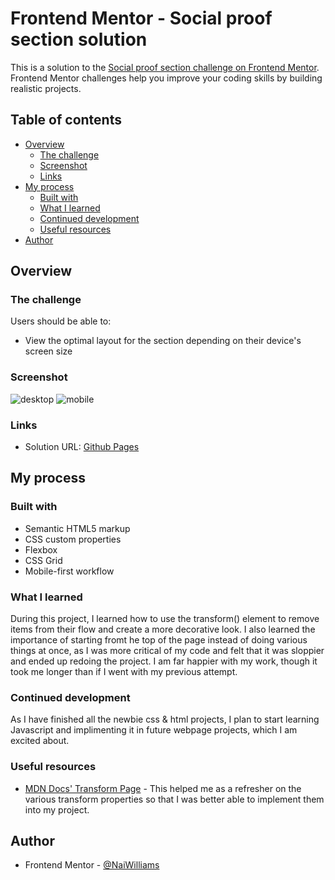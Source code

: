 # Frontend Mentor - Social proof section solution

This is a solution to the [Social proof section challenge on Frontend Mentor](https://www.frontendmentor.io/challenges/social-proof-section-6e0qTv_bA). Frontend Mentor challenges help you improve your coding skills by building realistic projects. 

## Table of contents

- [Overview](#overview)
  - [The challenge](#the-challenge)
  - [Screenshot](#screenshot)
  - [Links](#links)
- [My process](#my-process)
  - [Built with](#built-with)
  - [What I learned](#what-i-learned)
  - [Continued development](#continued-development)
  - [Useful resources](#useful-resources)
- [Author](#author)

## Overview

### The challenge

Users should be able to:

- View the optimal layout for the section depending on their device's screen size

### Screenshot
![desktop](https://user-images.githubusercontent.com/83989593/124046387-d803e380-d9df-11eb-8c7b-c9c21b0cbc7a.png)
![mobile](https://user-images.githubusercontent.com/83989593/124048784-164fd180-d9e5-11eb-922f-c68e266b2768.png)

### Links

- Solution URL: [Github Pages](https://naiwilliams.github.io/FrEndMen-Social-Proof-Section/)

## My process

### Built with

- Semantic HTML5 markup
- CSS custom properties
- Flexbox
- CSS Grid
- Mobile-first workflow

### What I learned

During this project, I learned how to use the transform() element to remove items from their flow and create a more decorative look. I also learned the importance of starting fromt he top of the page instead of doing various things at once, as I was more critical of my code and felt that it was sloppier and ended up redoing the project. I am far happier with my work, though it took me longer than if I went with my previous attempt.

### Continued development

As I have finished all the newbie css & html projects, I plan to start learning Javascript and implimenting it in future webpage projects, which I am excited about.

### Useful resources

- [MDN Docs' Transform Page](https://developer.mozilla.org/en-US/docs/Web/CSS/transform) - This helped me as a refresher on the various transform properties so that I was better able to implement them into my project.

## Author

- Frontend Mentor - [@NaiWilliams](https://www.frontendmentor.io/profile/NaiWilliams)
